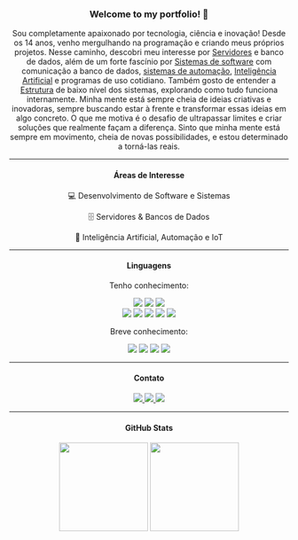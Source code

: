 <!-- TITLE -->
<h3 align="center">Welcome to my portfolio! 👋</h3>

<!-- DESCRIPTION -->  
<p align="center">
Sou completamente apaixonado por tecnologia, ciência e inovação! Desde os 14 anos, venho mergulhando na programação e criando meus próprios projetos. Nesse caminho, descobri meu interesse por <a href="https://pt.wikipedia.org/wiki/Servidor">Servidores</a> e banco de dados, além de um forte fascínio por <a href="https://pt.wikipedia.org/wiki/Software">Sistemas de software</a> com comunicação a banco de dados, <a href="https://pt.wikipedia.org/wiki/Automação">sistemas de automação</a>, <a href="https://pt.wikipedia.org/wiki/Inteligência_artificial">Inteligência Artificial</a> e programas de uso cotidiano. Também gosto de entender a <a href="https://pt.wikipedia.org/wiki/Estrutura">Estrutura</a> de baixo nível dos sistemas, explorando como tudo funciona internamente. Minha mente está sempre cheia de ideias criativas e inovadoras, sempre buscando estar à frente e transformar essas ideias em algo concreto. O que me motiva é o desafio de ultrapassar limites e criar soluções que realmente façam a diferença. Sinto que minha mente está sempre em movimento, cheia de novas possibilidades, e estou determinado a torná-las reais.
</p>  

---

<!-- INFO -->
<h4 align="center">Áreas de Interesse</h4>
<p align="center">💻 Desenvolvimento de Software e Sistemas</p>
<p align="center">🗄️ Servidores & Bancos de Dados</p>
<p align="center">🤖 Inteligência Artificial, Automação e IoT</p>

---

<!-- LINGUAGENS -->
<h4 align="center">Linguagens</h4>
<p align="center">Tenho conhecimento:</p>
<p align="center">
    <img src="https://img.shields.io/badge/C-626EBF?style=for-the-badge" />
    <img src="https://img.shields.io/badge/C++-679DD6?style=for-the-badge" />
    <img src="https://img.shields.io/badge/Java-E25040?style=for-the-badge" /><br>
    <img src="https://img.shields.io/badge/HTML5-DF4026?style=for-the-badge" />
    <img src="https://img.shields.io/badge/CSS3-0864AD?style=for-the-badge" />
    <img src="https://img.shields.io/badge/JavaScript-FFDF00?style=for-the-badge" />
    <img src="https://img.shields.io/badge/SQL-0B2539?style=for-the-badge" />
    <img src="https://img.shields.io/badge/MySQL-E48F08?style=for-the-badge" />
</p>
<p align="center">Breve conhecimento:</p>
<p align="center">
    <img src="https://img.shields.io/badge/Assembly-FFFFFF?style=for-the-badge" />
    <img src="https://img.shields.io/badge/CSharp-A67ADC?style=for-the-badge" />
    <img src="https://img.shields.io/badge/Python-FFD347?style=for-the-badge" />
    <img src="https://img.shields.io/badge/Batch-2C2C2C?style=for-the-badge" />
</p>

---

<!-- CONTACTS -->
<h4 align="center">Contato</h4>
<p align="center">
    <a href="https://api.whatsapp.com/send?phone=5519989437565&text=Eu%20vim%20pelo%20GitHub!" target="_blank">
        <img src="https://img.shields.io/badge/WhatsApp-25D366?style=for-the-badge&logo=whatsapp&logoColor=white" />
    </a>
    <a href="https://www.linkedin.com/in/jeferson-ferretti-moreira-096521214/" target="_blank">
        <img src="https://img.shields.io/badge/LinkedIn-0077B5?style=for-the-badge&logo=linkedin&logoColor=white" />
    </a>
    <a href="mailto:jeferson.ferretti2004@gmail.com" target="_blank">
        <img src="https://img.shields.io/badge/Gmail-D14836?style=for-the-badge&logo=gmail&logoColor=white" />
    </a>
</p>

---

<!-- GITHUB-STATS -->
<h4 align="center">GitHub Stats</h4>
<p align="center">
    <img height="160" src="https://github-readme-stats.vercel.app/api?username=jefreemore&show_icons=true&theme=tokyonight&locale=pt-br" />
    <img height="160" src="https://github-readme-stats.vercel.app/api/top-langs/?username=jefreemore&theme=tokyonight&layout=compact&langs_count=6" />
</p>
